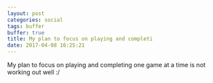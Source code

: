 ```yaml
---
layout: post
categories: social
tags: buffer
buffer: true
title: My plan to focus on playing and completi
date: 2017-04-08 16:25:21
---
```

My plan to focus on playing and completing one game at a time is not working out well :/
